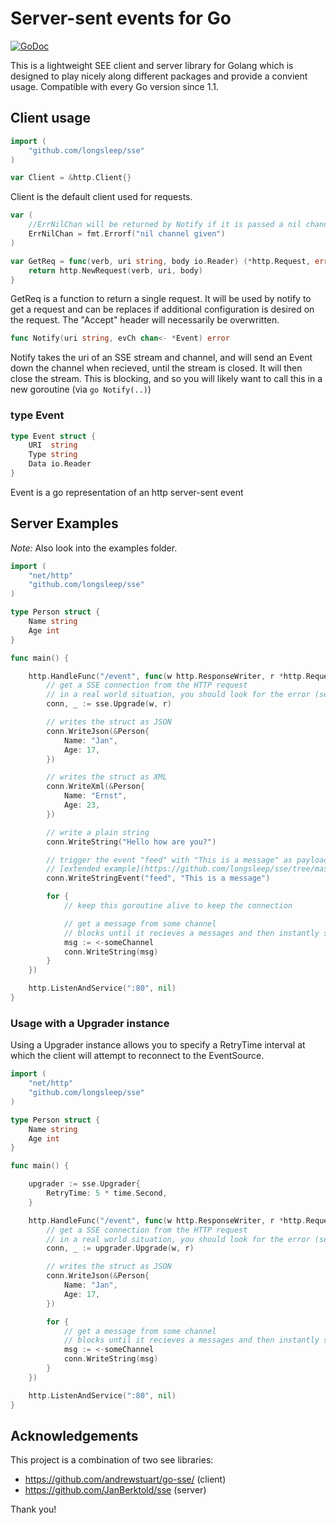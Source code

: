 # Server-sent events for Go
[![GoDoc](https://godoc.org/github.com/longsleep/sse?status.svg)](https://godoc.org/github.com/longsleep/sse)

This is a lightweight SEE client and server library for Golang which is designed
to play nicely along different packages and provide a convient usage. Compatible
with every Go version since 1.1.

## Client usage

```go
import (
	"github.com/longsleep/sse"
)
```

```go
var Client = &http.Client{}
```
Client is the default client used for requests.

```go
var (
	//ErrNilChan will be returned by Notify if it is passed a nil channel
	ErrNilChan = fmt.Errorf("nil channel given")
)
```

```go
var GetReq = func(verb, uri string, body io.Reader) (*http.Request, error) {
	return http.NewRequest(verb, uri, body)
}
```
GetReq is a function to return a single request. It will be used by notify to
get a request and can be replaces if additional configuration is desired on the
request. The "Accept" header will necessarily be overwritten.

```go
func Notify(uri string, evCh chan<- *Event) error
```
Notify takes the uri of an SSE stream and channel, and will send an Event down
the channel when recieved, until the stream is closed. It will then close the
stream. This is blocking, and so you will likely want to call this in a new
goroutine (via `go Notify(..)`)

### type Event

```go
type Event struct {
	URI  string
	Type string
	Data io.Reader
}
```

Event is a go representation of an http server-sent event

## Server Examples

*Note:* Also look into the examples folder.

```go
import (
	"net/http"
	"github.com/longsleep/sse"
)

type Person struct {
	Name string
	Age int
}

func main() {

	http.HandleFunc("/event", func(w http.ResponseWriter, r *http.Request) {
		// get a SSE connection from the HTTP request
		// in a real world situation, you should look for the error (second return value)
		conn, _ := sse.Upgrade(w, r)

		// writes the struct as JSON
		conn.WriteJson(&Person{
			Name: "Jan",
			Age: 17,
		})

		// writes the struct as XML
		conn.WriteXml(&Person{
			Name: "Ernst",
			Age: 23,
		})

		// write a plain string
		conn.WriteString("Hello how are you?")

		// trigger the event "feed" with "This is a message" as payload
		// [extended example](https://github.com/longsleep/sse/tree/master/examples/events)
		conn.WriteStringEvent("feed", "This is a message")

		for {
			// keep this goroutine alive to keep the connection

			// get a message from some channel
			// blocks until it recieves a messages and then instantly sends it to the client
			msg := <-someChannel
			conn.WriteString(msg)
		}
	})

	http.ListenAndService(":80", nil)
}

```

### Usage with a Upgrader instance

Using a Upgrader instance allows you to specify a RetryTime interval at which the client will attempt to reconnect to the EventSource.

```go
import (
	"net/http"
	"github.com/longsleep/sse"
)

type Person struct {
	Name string
	Age int
}

func main() {

	upgrader := sse.Upgrader{
		RetryTime: 5 * time.Second,
	}

	http.HandleFunc("/event", func(w http.ResponseWriter, r *http.Request) {
		// get a SSE connection from the HTTP request
		// in a real world situation, you should look for the error (second return value)
		conn, _ := upgrader.Upgrade(w, r)

		// writes the struct as JSON
		conn.WriteJson(&Person{
			Name: "Jan",
			Age: 17,
		})

		for {
			// get a message from some channel
			// blocks until it recieves a messages and then instantly sends it to the client
			msg := <-someChannel
			conn.WriteString(msg)
		}
	})

	http.ListenAndService(":80", nil)
}

```

## Acknowledgements

This project is a combination of two see libraries:

- https://github.com/andrewstuart/go-sse/ (client)
- https://github.com/JanBerktold/sse (server)

Thank you!

